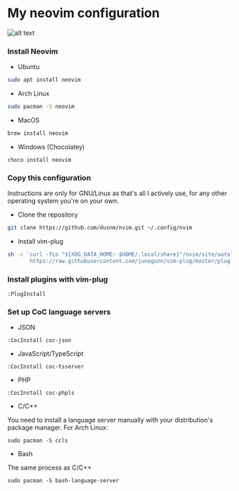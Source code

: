# My neovim configuration
![alt text](https://raw.githubusercontent.com/dusnm/nvim/master/utils/images/nvim.png)

### Install Neovim
* Ubuntu
```sh
sudo apt install neovim
```
* Arch Linux
```sh
sudo pacman -S neovim
```
* MacOS
```sh
brew install neovim
```
* Windows (Chocolatey)
```
choco install neovim
```

### Copy this configuration
Instructions are only for GNU/Linux as that's all I actively use, for any other operating system you're on your own.

* Clone the repository
```sh
git clone https://github.com/dusnm/nvim.git ~/.config/nvim
```
* Install vim-plug
```sh
sh -c 'curl -fLo "${XDG_DATA_HOME:-$HOME/.local/share}"/nvim/site/autoload/plug.vim --create-dirs \
       https://raw.githubusercontent.com/junegunn/vim-plug/master/plug.vim'
```

### Install plugins with vim-plug
```
:PlugInstall
```

### Set up CoC language servers
* JSON
```
:CocInstall coc-json
```
* JavaScript/TypeScript
```
:CocInstall coc-tsserver
```
* PHP
```
:CocInstall coc-phpls
```
* C/C++

You need to install a language server manually with your distribution's package manager. For Arch Linux:
```
sudo pacman -S ccls
```
* Bash

The same process as C/C++
```
sudo pacman -S bash-language-server
```
